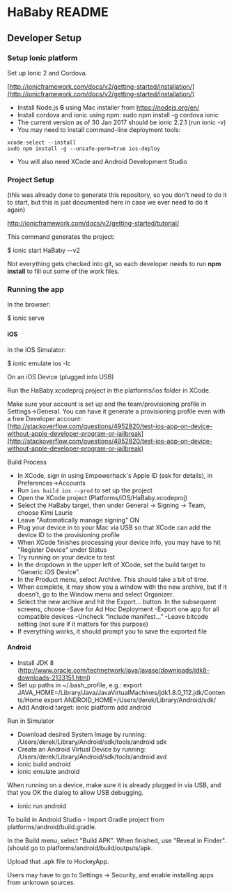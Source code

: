 # HaBaby README

## Developer Setup

### Setup Ionic platform

Set up Ionic 2 and Cordova.

[http://ionicframework.com/docs/v2/getting-started/installation/](http://ionicframework.com/docs/v2/getting-started/installation/)

* Install Node.js **6** using Mac installer from https://nodejs.org/en/
* Install cordova and ionic using npm: sudo npm install -g cordova ionic
* The current version as of 30 Jan 2017 should be ionic 2.2.1 (run ionic -v)
* You may need to install command-line deployment tools:
```
xcode-select --install
sudo npm install -g --unsafe-perm=true ios-deploy
```
* You will also need XCode and Android Development Studio

### Project Setup

(this was already done to generate this repository, so you don't need to do it to start, but this is just documented here in case we ever need to do it again)

http://ionicframework.com/docs/v2/getting-started/tutorial/

This command generates the project:

$ ionic start HaBaby --v2

Not everything gets checked into git, so each developer needs to run **npm install** to fill out some of the work files.

### Running the app

In the browser:

$ ionic serve

#### iOS

In the iOS Simulator:

$ ionic emulate ios -lc

On an iOS Device (plugged into USB)

Run the HaBaby.xcodeproj project in the platforms/ios folder in XCode.

Make sure your account is set up and the team/provisioning profile in Settings->General.  You can have it generate a provisioning profile even with a free Developer account: [http://stackoverflow.com/questions/4952820/test-ios-app-on-device-without-apple-developer-program-or-jailbreak](http://stackoverflow.com/questions/4952820/test-ios-app-on-device-without-apple-developer-program-or-jailbreak)


Build Process

* In XCode, sign in using Empowerhack's Apple ID (ask for details), in Preferences->Accounts
* Run `ios build ios --prod` to set up the project
* Open the XCode project (Platforms/iOS/HaBaby.xcodeproj)
* Select the HaBaby target, then under General -> Signing -> Team, choose Kimi Laurie
* Leave "Automatically manage signing" ON
* Plug your device in to your Mac via USB so that XCode can add the device ID to the provisioning profile
* When XCode finishes processing your device info, you may have to hit "Register Device" under Status
* Try running on your device to test
* In the dropdown in the upper left of XCode, set the build target to “Generic iOS Device”.
* In the Product menu, select Archive.  This should take a bit of time.
* When complete, it may show you a window with the new archive, but if it doesn’t, go to the Window menu and select Organizer.
* Select the new archive and hit the Export… button.
In the subsequent screens, choose
-Save for Ad Hoc Deployment
-Export one app for all compatible devices
-Uncheck “Include manifest…”
-Leave bitcode setting (not sure if it matters for this purpose)
* If everything works, it should prompt you to save the exported file

#### Android

* Install JDK 8 (http://www.oracle.com/technetwork/java/javase/downloads/jdk8-downloads-2133151.html)
* Set up paths in ~/.bash_profile, e.g.:
export JAVA_HOME=/Library/Java/JavaVirtualMachines/jdk1.8.0_112.jdk/Contents/Home
export ANDROID_HOME=/Users/derek/Library/Android/sdk/
* Add Android target: ionic platform add android

Run in Simulator
* Download desired System Image by running: /Users/derek/Library/Android/sdk/tools/android sdk
* Create an Android Virtual Device by running: /Users/derek/Library/Android/sdk/tools/android avd
* ionic build android
* ionic emulate android

When running on a device, make sure it is already plugged in via USB, and that you OK the dialog to allow USB debugging.

* ionic run android

To build in Android Studio - Import Gradle project from platforms/android/build.gradle.

In the Build menu, select "Build APK".  When finished, use "Reveal in Finder". (should go to platforms/android/build/outputs/apk.

Upload that .apk file to HockeyApp.

Users may have to go to Settings -> Security, and enable installing apps from unknown sources.






